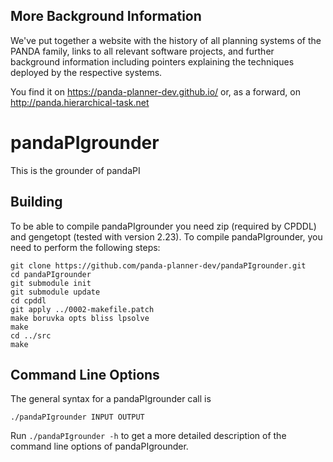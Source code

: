## More Background Information

We've put together a website with the history of all planning systems of the PANDA family, links to all relevant software projects, and further background information including pointers explaining the techniques deployed by the respective systems.

You find it on https://panda-planner-dev.github.io/ or, as a forward, on http://panda.hierarchical-task.net


# pandaPIgrounder

This is the grounder of pandaPI


## Building

To be able to compile pandaPIgrounder you need zip (required by CPDDL) and gengetopt (tested with version 2.23).
To compile pandaPIgrounder, you need to perform the following steps:

```
git clone https://github.com/panda-planner-dev/pandaPIgrounder.git
cd pandaPIgrounder
git submodule init
git submodule update
cd cpddl
git apply ../0002-makefile.patch
make boruvka opts bliss lpsolve
make
cd ../src
make
```

## Command Line Options

The general syntax for a pandaPIgrounder call is
```
./pandaPIgrounder INPUT OUTPUT
```

Run `./pandaPIgrounder -h` to get a more detailed description of the command line options of pandaPIgrounder.
